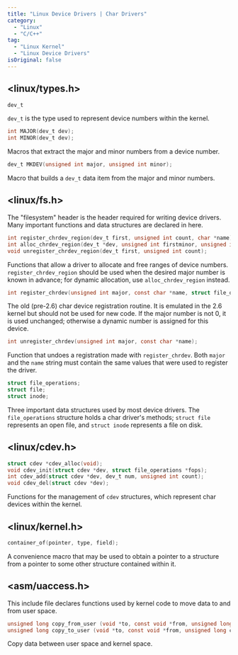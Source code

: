 ```yaml
---
title: "Linux Device Drivers | Char Drivers"
category:
  - "Linux"
  - "C/C++"
tag:
  - "Linux Kernel"
  - "Linux Device Drivers"
isOriginal: false
---
```


## <linux/types.h>

```c
dev_t
```

`dev_t` is the type used to represent device numbers within the kernel.

```c
int MAJOR(dev_t dev);
int MINOR(dev_t dev);
```

Macros that extract the major and minor numbers from a device number.

```c
dev_t MKDEV(unsigned int major, unsigned int minor);
```

Macro that builds a `dev_t` data item from the major and minor numbers.

## <linux/fs.h>

The "filesystem" header is the header required for writing device drivers. Many important functions and data structures are declared in here.

```c
int register_chrdev_region(dev_t first, unsigned int count, char *name)
int alloc_chrdev_region(dev_t *dev, unsigned int firstminor, unsigned int count, char *name)
void unregister_chrdev_region(dev_t first, unsigned int count);
```

Functions that allow a driver to allocate and free ranges of device numbers. `register_chrdev_region` should be used when the desired major number is known in advance; for dynamic allocation, use `alloc_chrdev_region` instead.

```c
int register_chrdev(unsigned int major, const char *name, struct file_operations *fops);
```

The old (pre-2.6) char device registration routine. It is emulated in the 2.6 kernel but should not be used for new code. If the major number is not 0, it is used unchanged; otherwise a dynamic number is assigned for this device.

```c
int unregister_chrdev(unsigned int major, const char *name);
```

Function that undoes a registration made with `register_chrdev`. Both `major` and the `name` string must contain the same values that were used to register the driver.

```c
struct file_operations;
struct file;
struct inode;
```

Three important data structures used by most device drivers. The `file_operations` structure holds a char driver's methods; `struct file` represents an open file, and `struct inode` represents a file on disk.

## <linux/cdev.h>

```c
struct cdev *cdev_alloc(void);
void cdev_init(struct cdev *dev, struct file_operations *fops);
int cdev_add(struct cdev *dev, dev_t num, unsigned int count);
void cdev_del(struct cdev *dev);
```

Functions for the management of `cdev` structures, which represent char devices within the kernel.

## <linux/kernel.h>

```c
container_of(pointer, type, field);
```

A convenience macro that may be used to obtain a pointer to a structure from a pointer to some other structure contained within it.

## <asm/uaccess.h>

This include file declares functions used by kernel code to move data to and from user space.

```c
unsigned long copy_from_user (void *to, const void *from, unsigned long count);
unsigned long copy_to_user (void *to, const void *from, unsigned long count);
```

Copy data between user space and kernel space.
